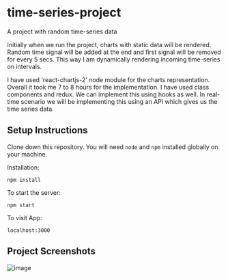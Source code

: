 # time-series-project
A project with random time-series data

Initially when we run the project, charts with static data will be rendered. Random time signal will be added at the end and first signal will be removed for every 5 secs. This way I am dynamically rendering incoming time-series on intervals.

I have used 'react-chartjs-2' node module for the charts representation. Overall it took me 7 to 8 hours for the implementation. I have used class components and redux. We can implement this using hooks as well. In real-time scenario we will be implementing this using an API which gives us the time series data.

## Setup Instructions
Clone down this repository. You will need `node` and `npm` installed globally on your machine.

Installation:

`npm install`

To start the server:

`npm start`

To visit App:

`localhost:3000`

## Project Screenshots

![image](https://user-images.githubusercontent.com/47202610/140485379-da935550-1d45-4870-93a7-364cdcb1ed65.png)
